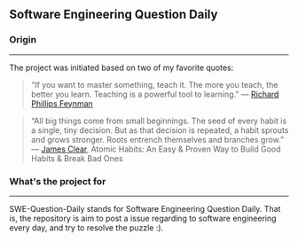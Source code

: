 ## Software Engineering Question Daily

### Origin
___

The project was initiated based on two of my favorite quotes:

> “If you want to master something, teach it. The more you teach, the better you learn. Teaching is a powerful tool to learning.” ― [Richard Phillips Feynman](https://en.wikipedia.org/wiki/Richard_Feynman)

> “All big things come from small beginnings. The seed of every habit is a single, tiny decision. But as that decision is repeated, a habit sprouts and grows stronger. Roots entrench themselves and branches grow.” ― [James Clear](https://jamesclear.com/), Atomic Habits: An Easy & Proven Way to Build Good Habits & Break Bad Ones

### What's the project for
___

SWE-Question-Daily stands for Software Engineering Question Daily. That is, the repository is aim to post a issue regarding to software engineering every day, and try to resolve the puzzle :).
